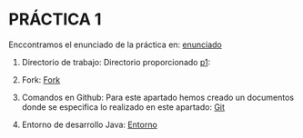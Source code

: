 # PRÁCTICA 1

Enccontramos el enunciado de la práctica en: [enunciado](https://github.com/pedromaarcos/p1-fork/blob/main/ENUNCIADO.md)

1. Directorio de trabajo:
Directorio proporcionado [p1](https://github.com/gitt-3-pat/p1):

2. Fork:
[Fork](https://github.com/pedromaarcos/p1-fork)

3. Comandos en Github:
Para este apartado hemos creado un documentos donde se especifica lo realizado en este apartado:
[Git](https://github.com/pedromaarcos/p1-fork/blob/main/git.pdf)

4. Entorno de desarrollo Java:
[Entorno](https://github.com/pedromaarcos/p1-fork/blob/main/entorno.pdf)





